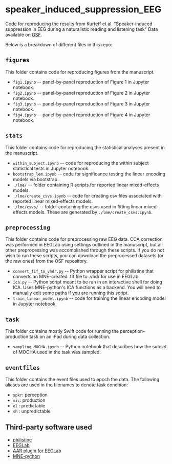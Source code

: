# speaker_induced_suppression_EEG
Code for reproducing the results from Kurteff et al. "Speaker-induced suppression in EEG during a naturalistic reading and listening task"
Data available on [OSF](https://osf.io/fnrd9/).

Below is a breakdown of different files in this repo:

## `figures`
This folder contains code for reproducing figures from the manuscript.
* `fig1.ipynb` -- panel-by-panel reproduction of Figure 1 in Jupyter notebook.
* `fig2.ipynb` -- panel-by-panel reproduction of Figure 2 in Jupyter notebook.
* `fig3.ipynb` -- panel-by-panel reproduction of Figure 3 in Jupyter notebook.
* `fig4.ipynb` -- panel-by-panel reproduction of Figure 4 in Jupyter notebook.

## `stats`
This folder contains code for reproducing the statistical analyses present in the manuscript.
* `within_subject.ipynb` -- code for reproducing the within subject statistical tests in Jupyter notebook.
* `bootstrap_lem.ipynb` -- code for significance testing the linear encoding models via bootstrap.
* `./lme/` -- folder containing R scripts for reported linear mixed-effects models.
* `./lme/create_csvs.ipynb` -- code for creating csv files associated with reported linear mixed-effects models.
* `./lme/csvs/` -- folder containing the csvs used in fitting linear mixed-effects models. These are generated by `./lme/create_csvs.ipynb`.

## `preprocessing`
This folder contains code for preprocessing raw EEG data. CCA correction was performed in EEGLab using settings outlined in the manuscript, but all other preprocessing was accomplished through these scripts. If you do not wish to run these scripts, you can download the preprocessed datasets (or the raw ones) from the OSF repository.
* `convert_fif_to_vhdr.py` -- Python wrapper script for philistine that converts an MNE-created .fif file to .vhdr for use in EEGLab.
*  `ica.py` -- Python script meant to be ran in an interactive shell for doing ICA. Uses MNE-python's ICA functions as a backend. You will need to manually edit some paths if you are running this script.
* `train_linear_model.ipynb` -- code for training the linear encoding model in Jupyter notebook.

## `task`
This folder contains mostly Swift code for running the perception-production task on an iPad during data collection.
* `sampling_MOCHA.ipynb` -- Python notebook that describes how the subset of MOCHA used in the task was sampled.

## `eventfiles`
This folder contains the event files used to epoch the data. The following aliases are used in the filenames to denote task condition:
* `spkr`: perception
* `mic`: production
* `el` : predictable
* `sh` : unpredictable

## Third-party software used
* [philistine](https://pypi.org/project/philistine/)
* [EEGLab](https://sccn.ucsd.edu/eeglab/index.php)
* [AAR plugin for EEGLab](https://germangh.github.io/eeglab_plugin_aar/)
* [MNE-python](https://mne.tools/dev/index.html)
